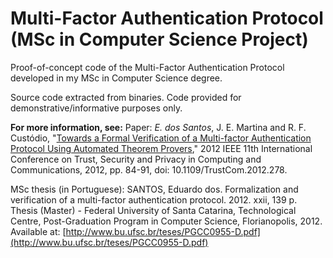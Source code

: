 # Multi-Factor Authentication Protocol (MSc in Computer Science Project)
Proof-of-concept code of the Multi-Factor Authentication Protocol developed in my MSc in Computer Science degree.

Source code extracted from binaries. Code provided for demonstrative/informative purposes only. 

**For more information, see:**
Paper: *E. dos Santos*, J. E. Martina and R. F. Custódio, "[Towards a Formal Verification of a Multi-factor Authentication Protocol Using Automated Theorem Provers](https://ieeexplore.ieee.org/abstract/document/6295962)," 2012 IEEE 11th International Conference on Trust, Security and Privacy in Computing and Communications, 2012, pp. 84-91, doi: 10.1109/TrustCom.2012.278.

MSc thesis (in Portuguese): SANTOS, Eduardo dos. Formalization and verification of a multi-factor authentication protocol. 2012. xxii, 139 p. Thesis (Master) - Federal University of Santa Catarina, Technological Centre, Post-Graduation Program in Computer Science, Florianopolis, 2012. Available at: [http://www.bu.ufsc.br/teses/PGCC0955-D.pdf](http://www.bu.ufsc.br/teses/PGCC0955-D.pdf)
